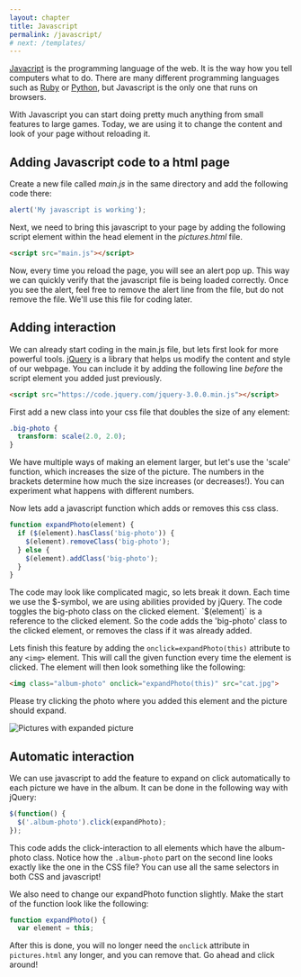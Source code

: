 ```yaml
---
layout: chapter
title: Javascript
permalink: /javascript/
# next: /templates/
---
```


[Javacript][javascript] is the programming language of the web. It is the way how you tell computers what to do. There are many different programming languages such as [Ruby](https://www.ruby-lang.org/en/) or [Python](https://www.python.org/), but Javascript is the only one that runs on browsers.

With Javascript you can start doing pretty much anything from small features to large games. Today, we are using it to change the content and look of your page without reloading it.

## Adding Javascript code to a html page

Create a new file called *main.js* in the same directory and add the following code there:

```javascript
alert('My javascript is working');
```

Next, we need to bring this javascript to your page by adding the following script element within the head element in the *pictures.html* file.

```html
<script src="main.js"></script>
```

Now, every time you reload the page, you will see an alert pop up. This way we can quickly verify that the javascript file is being loaded correctly. Once you see the alert, feel free to remove the alert line from the file, but do not remove the file. We'll use this file for coding later.

## Adding interaction

We can already start coding in the main.js file, but lets first look for more powerful tools. [jQuery][jquery] is a library that helps us modify the content and style of our webpage. You can include it by adding the following line *before* the script element you added just previously.

```html
<script src="https://code.jquery.com/jquery-3.0.0.min.js"></script>
```

First add a new class into your css file that doubles the size of any element:

```css
.big-photo {
  transform: scale(2.0, 2.0);
}
```

We have multiple ways of making an element larger, but let's use the 'scale' function, which increases the size of the picture. The numbers in the brackets determine how much the size increases (or decreases!). You can experiment what happens with different numbers.

Now lets add a javascript function which adds or removes this css class.

```javascript
function expandPhoto(element) {
  if ($(element).hasClass('big-photo')) {
    $(element).removeClass('big-photo');
  } else {
    $(element).addClass('big-photo');
  }
}
```

The code may look like complicated magic, so lets break it down. Each time we use the $-symbol, we are using abilities provided by jQuery. The code toggles the big-photo class on the clicked element. `$(element)` is a reference to the clicked element. So the code adds the 'big-photo' class to the clicked element, or removes the class if it was already added.

Lets finish this feature by adding the `onclick=expandPhoto(this)` attribute to any `<img>` element. This will call the given function every time the element is clicked. The element will then look something like the following:

```html
<img class="album-photo" onclick="expandPhoto(this)" src="cat.jpg">
```

Please try clicking the photo where you added this element and the picture should expand.

![Pictures with expanded picture](pictures-expanded.png)

## Automatic interaction

We can use javascript to add the feature to expand on click automatically to each picture we have in the album. It can be done in the following way with jQuery:

```javascript
$(function() {
  $('.album-photo').click(expandPhoto);
});
```

This code adds the click-interaction to all elements which have the album-photo class. Notice how the `.album-photo` part on the second line looks exactly like the one in the CSS file? You can use all the same selectors in both CSS and javascript!

We also need to change our expandPhoto function slightly. Make the start of the function look like the following:

```javascript
function expandPhoto() {
  var element = this;
```

After this is done, you will no longer need the `onclick` attribute in `pictures.html` any longer, and you can remove that. Go ahead and click around!

[javascript]: https://developer.mozilla.org/en-US/Learn/Getting_started_with_the_web/JavaScript_basics
[javascript-functions]: https://developer.mozilla.org/en-US/Learn/Getting_started_with_the_web/JavaScript_basics#Functions
[jquery]: http://jquery.com/
